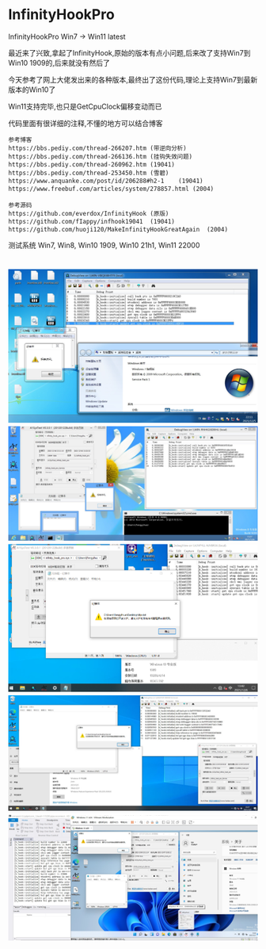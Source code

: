 # InfinityHookPro
InfinityHookPro Win7 -> Win11 latest

最近来了兴致,拿起了InfinityHook,原始的版本有点小问题,后来改了支持Win7到Win10 1909的,后来就没有然后了

今天参考了网上大佬发出来的各种版本,最终出了这份代码,理论上支持Win7到最新版本的Win10了

Win11支持完毕,也只是GetCpuClock偏移变动而已

代码里面有很详细的注释,不懂的地方可以结合博客

	参考博客
	https://bbs.pediy.com/thread-266207.htm (带逆向分析)
	https://bbs.pediy.com/thread-266136.htm	(挂钩失效问题)
	https://bbs.pediy.com/thread-260962.htm	(19041)
	https://bbs.pediy.com/thread-253450.htm	(雪碧)
	https://www.anquanke.com/post/id/206288#h2-1	(19041)
	https://www.freebuf.com/articles/system/278857.html	(2004)

	参考源码
	https://github.com/everdox/InfinityHook	(原版)
	https://github.com/fIappy/infhook19041	(19041)
	https://github.com/huoji120/MakeInfinityHookGreatAgain	(2004)

测试系统 Win7, Win8, Win10 1909, Win10 21h1, Win11 22000

<h1 align="center">
	<img src="Win7.jpg" alt="Win7">
	<img src="Win8.jpg" alt="Win8">
	<img src="Win10 1909.png" alt="Win10 1909">
	<img src="Win10 21h1.jpg" alt="Win10 21h1">
	<img src="Win11.jpg" alt="Win10 22000">
</h1>

